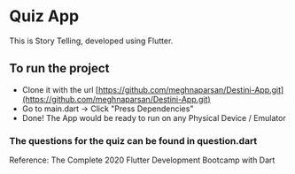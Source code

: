 # Quiz App

This is Story Telling, developed using Flutter. 

## To run the project
- Clone it with the url [https://github.com/meghnaparsan/Destini-App.git](https://github.com/meghnaparsan/Destini-App.git)
- Go to main.dart -> Click "Press Dependencies"
- Done! The App would be ready to run on any Physical Device / Emulator
    
### The questions for the quiz can be found in question.dart
 
Reference: The Complete 2020 Flutter Development Bootcamp with Dart
